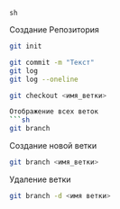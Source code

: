 ```sh```

Создание Репозитория
```sh
git init

git commit -m "Текст"
git log
git log --oneline

git checkout <имя_ветки>

Отображение всех веток
```sh
git branch
```
Создание новой ветки
```sh
git branch <имя_ветки>
```

Удаление ветки
```sh
git branch -d <имя ветки>

